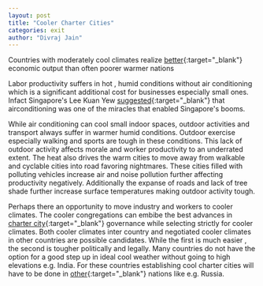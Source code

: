 ```yaml
---
layout: post
title: "Cooler Charter Cities"
categories: exit
author: "Divraj Jain"
---
```



Countries with moderately cool climates realize [better](https://www.nber.org/system/files/working_papers/w14132/w14132.pdf){:target="_blank"} economic output than often poorer warmer nations 

Labor productivity suffers in hot , humid conditions without air conditioning which is a significant additional cost for businesses especially small ones. Infact Singapore's Lee Kuan Yew [suggested](https://www.vox.com/2015/3/23/8278085/singapore-lee-kuan-yew-air-conditioning){:target="_blank"} that airconditioning was one of the miracles that enabled Singapore's booms. 

While air conditioning can cool small indoor spaces, outdoor activities and transport always suffer in warmer humid conditions. Outdoor exercise especially walking and sports are tough in these conditions. This lack of outdoor activity affects morale and worker productivity to an underrated extent. The heat also drives the warm cities to move away from walkable and cyclable cities into road favoring nightmares. These cities filled with polluting vehicles increase air and noise pollution further affecting productivity negatively. Additionally the expanse of roads and lack of tree shade further increase surface temperatures making outdoor activity tough.

Perhaps there an opportunity to move industry and workers to cooler climates. The cooler congregations can embibe the best advances in [charter city](https://chartercitiesinstitute.org/intro/){:target="_blank"} governance while selecting strictly for cooler climates. Both cooler climates inter country and negotiated cooler climates in other countries are possible candidates. While the first is much easier , the second is tougher politically and legally. Many countries do not have the option for a good step up in ideal cool weather without going to high elevations e.g. India. For these countries establishing cool charter cities will have to be done in [other](https://map.worldweatheronline.com/){:target="_blank"} nations like e.g. Russia.



